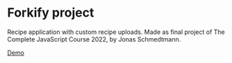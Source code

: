 # Forkify project

Recipe application with custom recipe uploads.
Made as final project of The Complete JavaScript Course 2022, by Jonas Schmedtmann.

<a href="https://scommegna-forkify.netlify.app">Demo</a>
